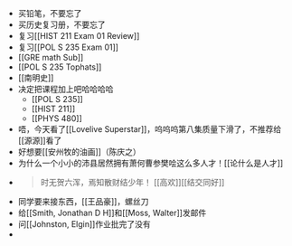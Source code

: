 - 买铅笔，不要忘了
- 买历史复习册，不要忘了
- 复习[[HIST 211 Exam 01 Review]]
- 复习[[POL S 235 Exam 01]]
- [[GRE math Sub]]
- [[POL S 235 Tophats]]
- [[南明史]]
- 决定把课程加上吧哈哈哈哈
	- [[POL S 235]]
	- [[HIST 211]]
	- [[PHYS 480]]
- 唔，今天看了[[Lovelive Superstar]]，呜呜呜第八集质量下滑了，不推荐给[[源源]]看了
- 好想要[[安州牧的油画]]（陈庆之）
- 为什么一个小小的沛县居然拥有萧何曹参樊哙这么多人才！[[论什么是人才]]
-
  > 时无贺六浑，焉知散财结少年！ [[高欢]][[结交同好]]
- 同学要来接东西，[[王品豪]]，螺丝刀
- 给[[Smith, Jonathan D H]]和[[Moss, Walter]]发邮件
- 问[[Johnston, Elgin]]作业批完了没有
-